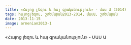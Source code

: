 ```yaml
---
title: «Հայոց լեզու և հայ գրականություն» - մաս Ա (2014) 
tags: հայոցլեզու, շտեմարան2013-2014, մասԱ, շտեմարան
date: 2013-11-15
image: armenian2013-1
---
```



«Հայոց լեզու և հայ գրականություն» - ՄԱՍ Ա
